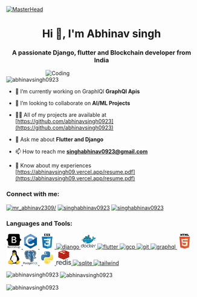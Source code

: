 [![MasterHead](https://ewzduhvhjkj.exactdn.com/wp-content/uploads/2023/07/25111852/Django-Models-and-Database-Integration-A-Comprehensive-Tutorial-Banner.png?strip=all&lossy=1&ssl=1)](https://abhinavsingh09.vercel.app/)
<h1 align="center">Hi 👋, I'm Abhinav singh</h1>
<h3 align="center">A passionate Django, flutter and Blockchain developer from India</h3>
<img align="right" alt="Coding" width="400" src="https://cdn.dribbble.com/users/1162077/screenshots/3792792/programmer.png">
<p align="left"> <img src="https://komarev.com/ghpvc/?username=abhinavsingh0923&label=Profile%20views&color=0e75b6&style=flat" alt="abhinavsingh0923" /> </p>

- 🔭 I’m currently working on GraphlQl **GraphQl Apis**

- 👯 I’m looking to collaborate on **AI/ML Projects**

- 👨‍💻 All of my projects are available at [https://github.com/abhinavsingh0923](https://github.com/abhinavsingh0923)

- 💬 Ask me about **Flutter and Django**

- 📫 How to reach me **singhabhinav0923@gmail.com**

- 📄 Know about my experiences [https://abhinavsingh09.vercel.app/resume.pdf](https://abhinavsingh09.vercel.app/resume.pdf)

<h3 align="left">Connect with me:</h3>
<p align="left">
<a href="https://instagram.com/mr_abhinav2309/" target="blank"><img align="center" src="https://raw.githubusercontent.com/rahuldkjain/github-profile-readme-generator/master/src/images/icons/Social/instagram.svg" alt="mr_abhinav2309/" height="30" width="40" /></a>
<a href="https://www.hackerrank.com/singhabhinav0923" target="blank"><img align="center" src="https://raw.githubusercontent.com/rahuldkjain/github-profile-readme-generator/master/src/images/icons/Social/hackerrank.svg" alt="singhabhinav0923" height="30" width="40" /></a>
<a href="https://www.leetcode.com/singhabhinav0923" target="blank"><img align="center" src="https://raw.githubusercontent.com/rahuldkjain/github-profile-readme-generator/master/src/images/icons/Social/leet-code.svg" alt="singhabhinav0923" height="30" width="40" /></a>
</p>

<h3 align="left">Languages and Tools:</h3>
<p align="left"> <a href="https://getbootstrap.com" target="_blank" rel="noreferrer"> <img src="https://raw.githubusercontent.com/devicons/devicon/master/icons/bootstrap/bootstrap-plain-wordmark.svg" alt="bootstrap" width="40" height="40"/> </a> <a href="https://www.cprogramming.com/" target="_blank" rel="noreferrer"> <img src="https://raw.githubusercontent.com/devicons/devicon/master/icons/c/c-original.svg" alt="c" width="40" height="40"/> </a> <a href="https://www.w3schools.com/css/" target="_blank" rel="noreferrer"> <img src="https://raw.githubusercontent.com/devicons/devicon/master/icons/css3/css3-original-wordmark.svg" alt="css3" width="40" height="40"/> </a> <a href="https://www.djangoproject.com/" target="_blank" rel="noreferrer"> <img src="https://cdn.worldvectorlogo.com/logos/django.svg" alt="django" width="40" height="40"/> </a> <a href="https://www.docker.com/" target="_blank" rel="noreferrer"> <img src="https://raw.githubusercontent.com/devicons/devicon/master/icons/docker/docker-original-wordmark.svg" alt="docker" width="40" height="40"/> </a> <a href="https://flutter.dev" target="_blank" rel="noreferrer"> <img src="https://www.vectorlogo.zone/logos/flutterio/flutterio-icon.svg" alt="flutter" width="40" height="40"/> </a> <a href="https://cloud.google.com" target="_blank" rel="noreferrer"> <img src="https://www.vectorlogo.zone/logos/google_cloud/google_cloud-icon.svg" alt="gcp" width="40" height="40"/> </a> <a href="https://git-scm.com/" target="_blank" rel="noreferrer"> <img src="https://www.vectorlogo.zone/logos/git-scm/git-scm-icon.svg" alt="git" width="40" height="40"/> </a> <a href="https://graphql.org" target="_blank" rel="noreferrer"> <img src="https://www.vectorlogo.zone/logos/graphql/graphql-icon.svg" alt="graphql" width="40" height="40"/> </a> <a href="https://www.w3.org/html/" target="_blank" rel="noreferrer"> <img src="https://raw.githubusercontent.com/devicons/devicon/master/icons/html5/html5-original-wordmark.svg" alt="html5" width="40" height="40"/> </a> <a href="https://www.linux.org/" target="_blank" rel="noreferrer"> <img src="https://raw.githubusercontent.com/devicons/devicon/master/icons/linux/linux-original.svg" alt="linux" width="40" height="40"/> </a> <a href="https://www.postgresql.org" target="_blank" rel="noreferrer"> <img src="https://raw.githubusercontent.com/devicons/devicon/master/icons/postgresql/postgresql-original-wordmark.svg" alt="postgresql" width="40" height="40"/> </a> <a href="https://www.python.org" target="_blank" rel="noreferrer"> <img src="https://raw.githubusercontent.com/devicons/devicon/master/icons/python/python-original.svg" alt="python" width="40" height="40"/> </a> <a href="https://redis.io" target="_blank" rel="noreferrer"> <img src="https://raw.githubusercontent.com/devicons/devicon/master/icons/redis/redis-original-wordmark.svg" alt="redis" width="40" height="40"/> </a> <a href="https://www.sqlite.org/" target="_blank" rel="noreferrer"> <img src="https://www.vectorlogo.zone/logos/sqlite/sqlite-icon.svg" alt="sqlite" width="40" height="40"/> </a> <a href="https://tailwindcss.com/" target="_blank" rel="noreferrer"> <img src="https://www.vectorlogo.zone/logos/tailwindcss/tailwindcss-icon.svg" alt="tailwind" width="40" height="40"/> </a> </p>

<p><img align="left" src="https://github-readme-stats.vercel.app/api/top-langs?username=abhinavsingh0923&show_icons=true&locale=en&layout=compact" alt="abhinavsingh0923" /></p>

<p>&nbsp;<img align="center" src="https://github-readme-stats.vercel.app/api?username=abhinavsingh0923&show_icons=true&locale=en" alt="abhinavsingh0923" /></p>

<p><img align="center" src="https://github-readme-streak-stats.herokuapp.com/?user=abhinavsingh0923&" alt="abhinavsingh0923" /></p>
